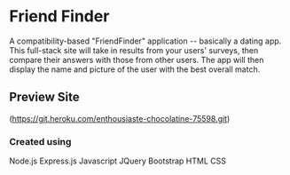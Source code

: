 # Friend Finder
A compatibility-based "FriendFinder" application -- basically a dating app. This full-stack site will take in results from your users' surveys, then compare their answers with those from other users. The app will then display the name and picture of the user with the best overall match.

## Preview Site
 (https://git.heroku.com/enthousiaste-chocolatine-75598.git)

 ### Created using
 Node.js
 Express.js
 Javascript
 JQuery
 Bootstrap
 HTML
 CSS